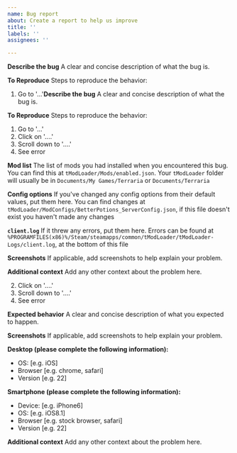 ```yaml
---
name: Bug report
about: Create a report to help us improve
title: ''
labels: ''
assignees: ''

---
```


**Describe the bug**
A clear and concise description of what the bug is.

**To Reproduce**
Steps to reproduce the behavior:
1. Go to '...'**Describe the bug**
A clear and concise description of what the bug is.

**To Reproduce**
Steps to reproduce the behavior:
1. Go to '...'
2. Click on '....'
3. Scroll down to '....'
4. See error

**Mod list**
The list of mods you had installed when you encountered this bug. You can find this at `tModLoader/Mods/enabled.json`. Your `tModLoader` folder will usually be in `Documents/My Games/Terraria` or `Documents/Terraria`

**Config options**
If you've changed any config options from their default values, put them here. You can find changes at `tModLoader/ModConfigs/BetterPotions_ServerConfig.json`, if this file doesn't exist you haven't made any changes

**`client.log`**
If it threw any errors, put them here. Errors can be found at `%PROGRAMFILES(x86)%/Steam/steamapps/common/tModLoader/tModLoader-Logs/client.log`, at the bottom of this file

**Screenshots**
If applicable, add screenshots to help explain your problem.


**Additional context**
Add any other context about the problem here.

2. Click on '....'
3. Scroll down to '....'
4. See error

**Expected behavior**
A clear and concise description of what you expected to happen.

**Screenshots**
If applicable, add screenshots to help explain your problem.

**Desktop (please complete the following information):**
 - OS: [e.g. iOS]
 - Browser [e.g. chrome, safari]
 - Version [e.g. 22]

**Smartphone (please complete the following information):**
 - Device: [e.g. iPhone6]
 - OS: [e.g. iOS8.1]
 - Browser [e.g. stock browser, safari]
 - Version [e.g. 22]

**Additional context**
Add any other context about the problem here.
